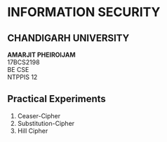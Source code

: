 # INFORMATION SECURITY
## CHANDIGARH UNIVERSITY

<b>AMARJIT PHEIROIJAM </b><br />
17BCS2198 <br/>
BE CSE <br />
NTPPIS 12 <br />

## Practical Experiments
1. Ceaser-Cipher
2. Substitution-Cipher
3. Hill Cipher

